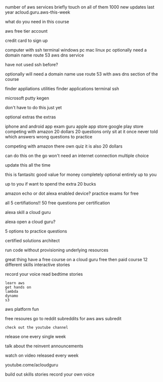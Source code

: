 number of aws services
briefly touch on all of them
1000 new updates last  year
    acloud.guru.aws-this-week

what do you need in this course

aws free tier account

credit card to sign up

computer with ssh terminal
    windows pc mac linux pc
optionally need a domain name
    route 53 aws dns service

have not used ssh before?

optionally will need a domain name
use route 53 with aws
	dns section of the course

finder 
appliations 
	utilities
		finder
            applications
            terminal
			ssh

microsoft
putty kegen

don't have to do this just yet

optional extras
the extras

iphone and android app
	exam guru apple app store google play store
        competing with amazon
        20 dollars 
        20 questions only sit at it once
        never told which answers wrong
	questions to practice

competing with amazon there own quiz it is also 20 dollars

can do this on the go won't need an internet connection multiple choice

update this all the time

this is fantasitc 
good value for money
    completely optional
    entirely up to you 

up to you if want to spend the extra 20 bucks

amazon echo or dot
	alexa enabled device?
    practice exams for free

all 5 certifiations!!
50 free questions per certification

alexa skill
	a cloud guru

alexa open a cloud guru?


5 options to practice questions

certified solutions architect

run code without provisioning underlying resources

great thing have a free course on a cloud guru 
	free 
	then paid course 12 different skills
	interactive stories

record your voice
	read bedtime stories

	learn aws
	get hands on
	lambda
	dynamo
	s3

aws platform fun

free resoures go to reddit
subreddits for aws
	aws subredit

	check out the youtube channel
release one every single week

talk about the reinvent announcements

watch on video released every week

youtube.come/acloudguru

build out skills 
stories
record your own voice

